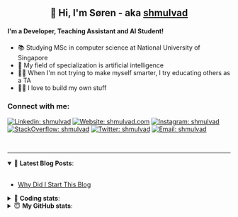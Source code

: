 <h2 align="center">
	👋 Hi, I'm Søren - aka <a href="https://shmulvad.com">shmulvad</a>
</h2>

#### I'm a Developer, Teaching Assistant and AI Student!
- 📚 Studying MSc in computer science at National University of Singapore
- 🧠 My field of specialization is artificial intelligence
- 👨‍🏫 When I'm not trying to make myself smarter, I try educating others as a TA
- 👨‍💻 I love to build my own stuff

### Connect with me:

[![Linkedin: shmulvad](https://img.shields.io/badge/shmulvad-blue?style=flat&logo=Linkedin&logoColor=white)][linkedin]
[![Website: shmulvad.com](https://img.shields.io/badge/shmulvad.com-47CCCC?&style=flat&logo=Google-Chrome&logoColor=white)][website]
[![Instagram: shmulvad](https://img.shields.io/badge/-@shmulvad-purple?style=flat&logo=Instagram&logoColor=white)][instagram]
[![StackOverflow: shmulvad](https://img.shields.io/badge/shmulvad-FE7A16?style=flat&logo=stack-overflow&logoColor=white)][stackOverflow]
[![Twitter: shmulvad](https://img.shields.io/badge/@shmulvad-1ca0f1?style=flat&logo=twitter&logoColor=white)][twitter]
[![Email: shmulvad](https://img.shields.io/badge/shmulvad-D14836?style=flat&logo=gmail&logoColor=white)][mail]

<br />

---

<details open>
 <summary>📕 <b>Latest Blog Posts</b>: </summary>

<br>

<!-- BLOG-POST-LIST:START -->
- [Why Did I Start This Blog](https://shmulvad.com/blog/why-did-start-this-blog)
<!-- BLOG-POST-LIST:END -->

</details>

<!-- --- -->

<details>
 <summary>🤖 <b>Coding stats</b>: </summary>

<br>

<!--START_SECTION:waka-->
**I'm a Night 🦉** 

```text
🌞 Morning    69 commits     ██░░░░░░░░░░░░░░░░░░░░░░░   8.19% 
🌆 Daytime    306 commits    █████████░░░░░░░░░░░░░░░░   36.3% 
🌃 Evening    292 commits    ████████░░░░░░░░░░░░░░░░░   34.64% 
🌙 Night      176 commits    █████░░░░░░░░░░░░░░░░░░░░   20.88%

```


📊 **This Week I Spent My Time On** 

```text
💬 Programming Languages: 
Python                   5 hrs 21 mins       ██████████████░░░░░░░░░░░   58.67% 
Other                    1 hr 41 mins        ████░░░░░░░░░░░░░░░░░░░░░   18.51% 
Text                     51 mins             ██░░░░░░░░░░░░░░░░░░░░░░░   9.5% 
SQL                      50 mins             ██░░░░░░░░░░░░░░░░░░░░░░░   9.16% 
JavaScript               7 mins              ░░░░░░░░░░░░░░░░░░░░░░░░░   1.41%

🔥 Editors: 
VS Code                  5 hrs 55 mins       ████████████████░░░░░░░░░   64.98% 
Sublime Text             1 hr 45 mins        ████░░░░░░░░░░░░░░░░░░░░░   19.19% 
Zsh                      1 hr 26 mins        ████░░░░░░░░░░░░░░░░░░░░░   15.83%

🐱‍💻 Projects: 
court-cases-scraper      7 hrs 1 min         ███████████████████░░░░░░   77.07% 
Unknown Project          54 mins             ██░░░░░░░░░░░░░░░░░░░░░░░   9.98% 
faktanet-scraper         30 mins             █░░░░░░░░░░░░░░░░░░░░░░░░   5.5% 
Terminal                 20 mins             █░░░░░░░░░░░░░░░░░░░░░░░░   3.75% 
beobot                   7 mins              ░░░░░░░░░░░░░░░░░░░░░░░░░   1.41%

```


 Last Updated on 03/07/2021
<!--END_SECTION:waka-->

</details>

<!-- --- -->

<details>
 <summary>😇 <b>My GitHub stats</b>: </summary>

<br>

<img align="left" alt="shmulvad's Github Stats" src="https://github-readme-stats.vercel.app/api?username=shmulvad&show_icons=true&hide_border=true" />

</details>



[website]: https://shmulvad.com
[twitter]: https://twitter.com/shmulvad
[linkedin]: https://linkedin.com/in/shmulvad
[instagram]: https://instagram.com/shmulvad
[stackOverflow]: https://stackoverflow.com/users/9248793/shmulvad
[mail]: mailto:shmulvad@gmail.com
[github]: https://github.com/shmulvad
